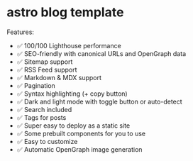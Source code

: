 # astro blog template

Features:

- ✅ 100/100 Lighthouse performance
- ✅ SEO-friendly with canonical URLs and OpenGraph data
- ✅ Sitemap support
- ✅ RSS Feed support
- ✅ Markdown & MDX support
- ✅ Pagination
- ✅ Syntax highlighting (+ copy button)
- ✅ Dark and light mode with toggle button or auto-detect
- ✅ Search included
- ✅ Tags for posts
- ✅ Super easy to deploy as a static site
- ✅ Some prebuilt components for you to use
- ✅ Easy to customize
- ✅ Automatic OpenGraph image generation
